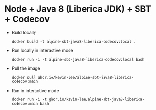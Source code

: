 # Node + Java 8 (Liberica JDK) + SBT + Codecov

* Build locally
  ```shell
  docker build -t alpine-sbt-java8-liberica-codecov:local .
  ```

* Run locally in interactive mode
  ```shell
  docker run -i -t alpine-sbt-java8-liberica-codecov:local bash
  ```

* Pull the image
  ```shell
  docker pull ghcr.io/kevin-lee/alpine-sbt-java8-liberica-codecov:main
  ```

* Run in interactive mode
  ```shell
  docker run -i -t ghcr.io/kevin-lee/alpine-sbt-java8-liberica-codecov:main bash
  ```
